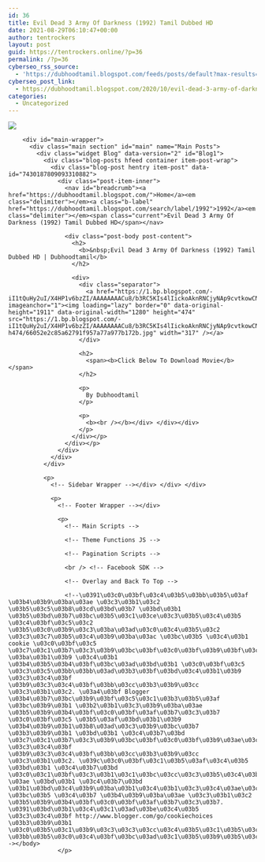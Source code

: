 ```yaml
---
id: 36
title: Evil Dead 3 Army Of Darkness (1992) Tamil Dubbed HD
date: 2021-08-29T06:10:47+00:00
author: tentrockers
layout: post
guid: https://tentrockers.online/?p=36
permalink: /?p=36
cyberseo_rss_source:
  - 'https://dubhoodtamil.blogspot.com/feeds/posts/default?max-results=150&start-index=1'
cyberseo_post_link:
  - https://dubhoodtamil.blogspot.com/2020/10/evil-dead-3-army-of-darkness-1992-tamil.html
categories:
  - Uncategorized
---
```

<div class="media_block">
  <img src="https://1.bp.blogspot.com/-iI1tQuHy2uI/X4HP1v6bzZI/AAAAAAAACu8/b3RC5KIs4lIickoAknRNCjyNAp9cvtkowCNcBGAsYHQ/s72-w317-h474-c/66052e2c85a62791f957a77a977b172b.jpg" class="media_thumbnail" />
</div>

  
<!-- Theme Options -->

<!-- Outer Wrapper --></p> 

<div id="outer-wrapper">
  <!-- Main Top Bar -->
  
  <!-- Header Wrapper -->
  
  <!-- Content Wrapper --></p> 
  
  <div class="row" id="content-wrapper">
    <div class="container">
      <div id="post-wrapper">
        <!-- Main Wrapper --></p> 
        
        <div id="main-wrapper">
          <div class="main section" id="main" name="Main Posts">
            <div class="widget Blog" data-version="2" id="Blog1">
              <div class="blog-posts hfeed container item-post-wrap">
                <div class="blog-post hentry item-post" data-id="7430187809093310882">
                  <div class="post-item-inner">
                    <nav id="breadcrumb"><a href="https://dubhoodtamil.blogspot.com/">Home</a><em class="delimiter"></em><a class="b-label" href="https://dubhoodtamil.blogspot.com/search/label/1992">1992</a><em class="delimiter"></em><span class="current">Evil Dead 3 Army Of Darkness (1992) Tamil Dubbed HD</span></nav> 
                    
                    <div class="post-body post-content">
                      <h2>
                        <b>&nbsp;Evil Dead 3 Army Of Darkness (1992) Tamil Dubbed HD | Dubhoodtamil</b>
                      </h2>
                      
                      <div>
                        <div class="separator">
                          <a href="https://1.bp.blogspot.com/-iI1tQuHy2uI/X4HP1v6bzZI/AAAAAAAACu8/b3RC5KIs4lIickoAknRNCjyNAp9cvtkowCNcBGAsYHQ/s1911/66052e2c85a62791f957a77a977b172b.jpg" imageanchor="1"><img loading="lazy" border="0" data-original-height="1911" data-original-width="1280" height="474" src="https://1.bp.blogspot.com/-iI1tQuHy2uI/X4HP1v6bzZI/AAAAAAAACu8/b3RC5KIs4lIickoAknRNCjyNAp9cvtkowCNcBGAsYHQ/w317-h474/66052e2c85a62791f957a77a977b172b.jpg" width="317" /></a>
                        </div>
                        
                        <h2>
                          <span><b>Click Below To Download Movie</b></span>
                        </h2>
                        
                        <p>
                          By Dubhoodtamil
                        </p>
                        
                        <p>
                          <b><br /></b></div> </div></div>
                        </p>
                      </div></p>
                    </div></p>
                  </div>
                </div>
              </div>
              
              <p>
                <!-- Sidebar Wrapper --></div> </div> </div> 
                
                <p>
                  <!-- Footer Wrapper --></div> 
                  
                  <p>
                    <!-- Main Scripts -->
                    
                    <!-- Theme Functions JS -->
                    
                    <!-- Pagination Scripts -->
                    
                    <br /> <!-- Facebook SDK -->
                    
                    <!-- Overlay and Back To Top -->
                    
                    <!--\u0391\u03c0\u03bf\u03c4\u03b5\u03bb\u03b5\u03af \u03b4\u03b9\u03ba\u03ae \u03c3\u03b1\u03c2 \u03b5\u03c5\u03b8\u03cd\u03bd\u03b7 \u03bd\u03b1 \u03b5\u03bd\u03b7\u03bc\u03b5\u03c1\u03ce\u03c3\u03b5\u03c4\u03b5 \u03c4\u03bf\u03c5\u03c2 \u03b5\u03c0\u03b9\u03c3\u03ba\u03ad\u03c0\u03c4\u03b5\u03c2 \u03c3\u03c7\u03b5\u03c4\u03b9\u03ba\u03ac \u03bc\u03b5 \u03c4\u03b1 cookie \u03c0\u03bf\u03c5 \u03c7\u03c1\u03b7\u03c3\u03b9\u03bc\u03bf\u03c0\u03bf\u03b9\u03bf\u03cd\u03bd\u03c4\u03b1\u03b9 \u03ba\u03b1\u03b9 \u03c4\u03b1 \u03b4\u03b5\u03b4\u03bf\u03bc\u03ad\u03bd\u03b1 \u03c0\u03bf\u03c5 \u03c3\u03c5\u03bb\u03bb\u03ad\u03b3\u03bf\u03bd\u03c4\u03b1\u03b9 \u03c3\u03c4\u03bf \u03b9\u03c3\u03c4\u03bf\u03bb\u03cc\u03b3\u03b9\u03cc \u03c3\u03b1\u03c2. \u03a4\u03bf Blogger \u03b4\u03b7\u03bc\u03b9\u03bf\u03c5\u03c1\u03b3\u03b5\u03af \u03bc\u03b9\u03b1 \u03b2\u03b1\u03c3\u03b9\u03ba\u03ae \u03b5\u03b9\u03b4\u03bf\u03c0\u03bf\u03af\u03b7\u03c3\u03b7 \u03c0\u03bf\u03c5 \u03b5\u03af\u03bd\u03b1\u03b9 \u03b4\u03b9\u03b1\u03b8\u03ad\u03c3\u03b9\u03bc\u03b7 \u03b3\u03b9\u03b1 \u03bd\u03b1 \u03c4\u03b7\u03bd \u03c7\u03c1\u03b7\u03c3\u03b9\u03bc\u03bf\u03c0\u03bf\u03b9\u03ae\u03c3\u03b5\u03c4\u03b5 \u03c3\u03c4\u03bf \u03b9\u03c3\u03c4\u03bf\u03bb\u03cc\u03b3\u03b9\u03cc \u03c3\u03b1\u03c2. \u039c\u03c0\u03bf\u03c1\u03b5\u03af\u03c4\u03b5 \u03bd\u03b1 \u03c4\u03b7\u03bd \u03c0\u03c1\u03bf\u03c3\u03b1\u03c1\u03bc\u03cc\u03c3\u03b5\u03c4\u03b5 \u03ae \u03bd\u03b1 \u03c4\u03b7\u03bd \u03b1\u03bd\u03c4\u03b9\u03ba\u03b1\u03c4\u03b1\u03c3\u03c4\u03ae\u03c3\u03b5\u03c4\u03b5 \u03bc\u03b5 \u03c4\u03b7 \u03b4\u03b9\u03ba\u03ae \u03c3\u03b1\u03c2 \u03b5\u03b9\u03b4\u03bf\u03c0\u03bf\u03af\u03b7\u03c3\u03b7. \u0391\u03bd\u03b1\u03c4\u03c1\u03ad\u03be\u03c4\u03b5 \u03c3\u03c4\u03bf http://www.blogger.com/go/cookiechoices \u03b3\u03b9\u03b1 \u03c0\u03b5\u03c1\u03b9\u03c3\u03c3\u03cc\u03c4\u03b5\u03c1\u03b5\u03c2 \u03bb\u03b5\u03c0\u03c4\u03bf\u03bc\u03ad\u03c1\u03b5\u03b9\u03b5\u03c2.--></body>
                  </p>